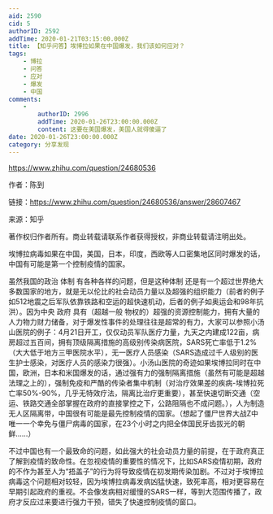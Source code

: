 ```yaml
---
aid: 2590
cid: 5
authorID: 2592
addTime: 2020-01-21T03:15:00.000Z
title: 【知乎问答】埃博拉如果在中国爆发，我们该如何应对？
tags:
    - 博拉
    - 问答
    - 应对
    - 爆发
    - 中国
comments:
    -
        authorID: 2996
        addTime: 2020-01-26T23:00:00.000Z
        content: 这要在美国爆发，美国人就得傻逼了
date: 2020-01-26T23:00:00.000Z
category: 分享发现
---
```


https://www.zhihu.com/question/24680536

作者：陈到

链接：https://www.zhihu.com/question/24680536/answer/28607467

来源：知乎

著作权归作者所有。商业转载请联系作者获得授权，非商业转载请注明出处。

埃博拉病毒如果在中国，美国，日本，印度，西欧等人口密集地区同时爆发的话，中国有可能是第一个控制疫情的国家。

虽然我国的政治 体制 有各种各样的问题，但是这种体制 还是有一个超过世界绝大多数国家的地方，就是无以伦比的社会动员力量以及超强的组织能力（前者的例子如512地震之后军队依靠铁路和空运的超快速机动，后者的例子如奥运会和98年抗洪）。因为中央 政府 具有（超越一般 物权的）超强的资源控制能力，拥有大量的人力物力财力储备，对于爆发性事件的处理往往是超常的有力，大家可以参照小汤山医院的例子：4月21日开工，仅仅动员军队医疗力量，九天之内建成122亩，病房超过五百间，拥有顶级隔离措施的高级别传染病医院，SARS死亡率低于1.2%（大大低于地方三甲医院水平），无一医疗人员感染（SARS造成过千人级别的医生护士感染，对医疗人员的感染力很强）。小汤山医院的奇迹如果埃博拉同时在中国，欧洲，日本和米国爆发的话，通过强有力的强制隔离措施（虽然有可能是超越法理之上的），强制免疫和严酷的传染者集中机制（对治疗效果差的疾病-埃博拉死亡率50%-90%，几乎无特效疗法，隔离比治疗更重要），甚至快速切断交通（空运、铁路交通全部掌握在政府的直接掌控之下，公路阻隔也不成问题。），人为制造无人区隔离带，中国很有可能是最先控制疫情的国家。（想起了僵尸世界大战Z中唯一一个幸免与僵尸病毒的国家，在23个小时之内把全体国民牙齿拔光的朝鲜……）

不过中国也有一个最致命的问题，如此强大的社会动员力量的前提，在于政府真正了解到疫情的致命性。在忽视疫情的重要性的情况下，比如SARS疫情初期，政府的不作为甚至人为“捂盖子”的行为将导致疫情在初发期传染加剧。不过对于埃博拉病毒这个问题相对较轻，因为埃博拉病毒发病凶猛快速，致死率高，相对更容易在早期引起政府的重视。不会像发病相对缓慢的SARS一样，等到大范围传播了，政府才反应过来要进行强力干预，错失了快速控制疫情的窗口。
